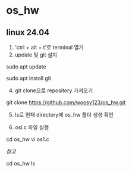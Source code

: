 # os_hw
## linux 24.04 

1. 'ctrl + alt + t'로 terminal 열기
2. update 및 git 설치

  sudo apt update
  
  sudo apt install git
  
4. git clone으로 repository 가져오기
   
  git clone https://github.com/woosy123/os_hw.git

5. ls로 현재 directory에 os_hw 폴더 생성 확인

6.  osl.c 파일 실행
 
  cd os_hw
  vi os1.c

*참고*

  cd os_hw
  ls

